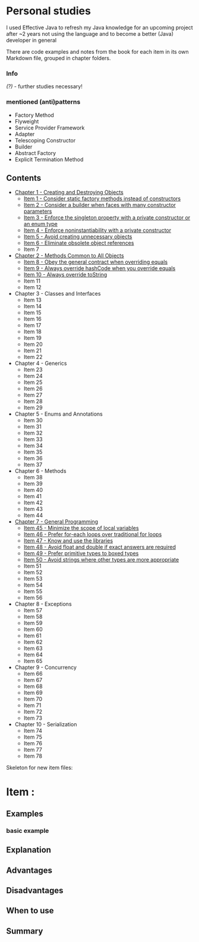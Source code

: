 # Personal studies

I used Effective Java to refresh my Java knowledge for an upcoming project after ~2 years not using the language and to become a better (Java) developer in general

There are code examples and notes from the book for each item in its own Markdown file, grouped in chapter folders.

### Info

*(?)* -  further studies necessary!

### mentioned (anti)patterns

- Factory Method
- Flyweight
- Service Provider Framework
- Adapter
- Telescoping Constructor
- Builder
- Abstract Factory
- Explicit Termination Method

## Contents

- [Chapter  1 - Creating and Destroying Objects](https://github.com/Kasperczyk/effective-java/tree/master/Chapter_1-Creating_and_Destroying_Objects)
  - [Item 1 - Consider static factory methods instead of constructors](https://github.com/Kasperczyk/effective-java/blob/master/Chapter_1-Creating_and_Destroying_Objects/item1.md)
  - [Item 2 - Consider a builder when faces with many constructor parameters](https://github.com/Kasperczyk/effective-java/blob/master/Chapter_1-Creating_and_Destroying_Objects/item2.md)
  - [Item 3 - Enforce the singleton property with a private constructor or an enum type](https://github.com/Kasperczyk/effective-java/blob/master/Chapter_1-Creating_and_Destroying_Objects/item3.md)
  - [Item 4 - Enforce noninstantiability with a private constructor](https://github.com/Kasperczyk/effective-java/blob/master/Chapter_1-Creating_and_Destroying_Objects/item4.md)
  - [Item 5 - Avoid creating unnecessary objects](https://github.com/Kasperczyk/effective-java/blob/master/Chapter_1-Creating_and_Destroying_Objects/item5.md)
  - [Item 6 - Eliminate obsolete object references](https://github.com/Kasperczyk/effective-java/blob/master/Chapter_1-Creating_and_Destroying_Objects/item6.md)
  - Item 7
- [Chapter  2 - Methods Common to All Objects](https://github.com/Kasperczyk/effective-java/tree/master/Chapter_2-Methods_Common_to_All_Objects)
  - [Item 8 - Obey the general contract when overriding equals](https://github.com/Kasperczyk/effective-java/blob/master/Chapter_2-Methods_Common_to_All_Objects/item8.md)
  - [Item 9 - Always override hashCode when you override equals ](https://github.com/Kasperczyk/effective-java/blob/master/Chapter_2-Methods_Common_to_All_Objects/item9.md)
  - [Item 10 - Always override toString](https://github.com/Kasperczyk/effective-java/blob/master/Chapter_2-Methods_Common_to_All_Objects/item10.md)
  - Item 11
  - Item 12
- Chapter  3 - Classes and Interfaces
  - Item 13
  - Item 14
  - Item 15
  - Item 16
  - Item 17
  - Item 18
  - Item 19
  - Item 20
  - Item 21
  - Item 22
- Chapter  4 - Generics
  - Item 23
  - Item 24
  - Item 25
  - Item 26
  - Item 27
  - Item 28
  - Item 29
- Chapter  5 - Enums and Annotations
  - Item 30
  - Item 31
  - Item 32
  - Item 33
  - Item 34
  - Item 35
  - Item 36
  - Item 37
- Chapter  6 - Methods
  - Item 38
  - Item 39
  - Item 40
  - Item 41
  - Item 42
  - Item 43
  - Item 44
- [Chapter  7 - General Programming](https://github.com/Kasperczyk/effective-java/tree/master/Chapter_7-General_Programming)
  - [Item 45 - Minimize the scope of local variables](https://github.com/Kasperczyk/effective-java/blob/master/Chapter_7-General_Programming/item45.md)
  - [Item 46 - Prefer for-each loops over traditional for loops](https://github.com/Kasperczyk/effective-java/blob/master/Chapter_7-General_Programming/item46.md)
  - [Item 47 - Know and use the libraries](https://github.com/Kasperczyk/effective-java/blob/master/Chapter_7-General_Programming/item47.md)
  - [Item 48 - Avoid float and double if exact answers are required](https://github.com/Kasperczyk/effective-java/blob/master/Chapter_7-General_Programming/item48.md)
  - [Item 49 - Prefer primitive types to boxed types](https://github.com/Kasperczyk/effective-java/blob/master/Chapter_7-General_Programming/item49.md)
  - [Item 50 - Avoid strings where other types are more appropriate](https://github.com/Kasperczyk/effective-java/blob/master/Chapter_7-General_Programming/item50.md)
  - Item 51
  - Item 52
  - Item 53
  - Item 54
  - Item 55
  - Item 56
- Chapter  8 - Exceptions
  - Item 57
  - Item 58
  - Item 59
  - Item 60
  - Item 61
  - Item 62
  - Item 63
  - Item 64
  - Item 65
- Chapter  9 - Concurrency
  - Item 66
  - Item 67
  - Item 68
  - Item 69
  - Item 70
  - Item 71
  - Item 72
  - Item 73
- Chapter 10 - Serialization
  - Item 74
  - Item 75
  - Item 76
  - Item 77
  - Item 78





Skeleton for new item files:

# Item :

## Examples

### basic example

## Explanation

## Advantages

## Disadvantages

## When to use

## Summary
